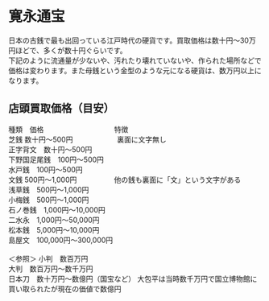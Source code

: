 # 寛永通宝
日本の古銭で最も出回っている江戸時代の硬貨です。買取価格は数十円～30万円ほどで、多くが数十円ぐらいです。    
下記のように流通量が少ないや、汚れたり壊れていないや、作られた場所などで価格は変わります。また母銭という金型のような元になる硬貨は、数万円以上になります。

## 店頭買取価格（目安）
種類　価格　　　　　　　　　　特徴  
芝銭	数十円～500円  　　　　　　裏面に文字無し  
正字背文　数十円～500円  
下野国足尾銭　100円～500円  
水戸銭　100円～500円  
文銭	500円～1,000円  　　　　　他の銭も裏面に「文」という文字がある  
浅草銭　500円～1,000円  
小梅銭　500円～1,000円  
石ノ巻銭　1,000円～10,000円  
二水永　1,000円～50,000円  
松本銭　5,000円～10,000円  
島屋文　100,000円～300,000円<br><br>
＜参照＞
小判　数百万円  
大判　数百万円～数千万円  
日本刀　数十万円～数億円（国宝など）  大包平は当時数千万円で国立博物館に買い取られたが現在の価値で数億円
